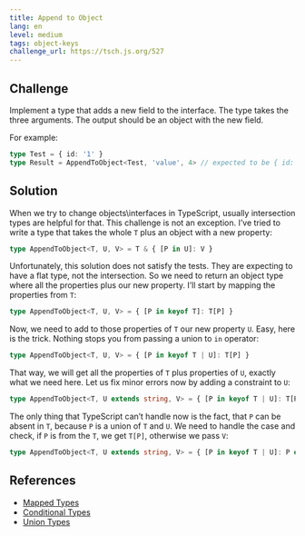 ```yaml
---
title: Append to Object
lang: en
level: medium
tags: object-keys
challenge_url: https://tsch.js.org/527
---
```


## Challenge

Implement a type that adds a new field to the interface.
The type takes the three arguments.
The output should be an object with the new field.

For example:

```ts
type Test = { id: '1' }
type Result = AppendToObject<Test, 'value', 4> // expected to be { id: '1', value: 4 }
```

## Solution

When we try to change objects\interfaces in TypeScript, usually intersection types are helpful for that.
This challenge is not an exception.
I’ve tried to write a type that takes the whole `T` plus an object with a new property:

```typescript
type AppendToObject<T, U, V> = T & { [P in U]: V }
```

Unfortunately, this solution does not satisfy the tests.
They are expecting to have a flat type, not the intersection.
So we need to return an object type where all the properties plus our new property.
I’ll start by mapping the properties from `T`:

```typescript
type AppendToObject<T, U, V> = { [P in keyof T]: T[P] }
```

Now, we need to add to those properties of `T` our new property `U`.
Easy, here is the trick.
Nothing stops you from passing a union to `in` operator:

```typescript
type AppendToObject<T, U, V> = { [P in keyof T | U]: T[P] }
```

That way, we will get all the properties of `T` plus properties of `U`, exactly what we need here.
Let us fix minor errors now by adding a constraint to `U`:

```typescript
type AppendToObject<T, U extends string, V> = { [P in keyof T | U]: T[P] }
```

The only thing that TypeScript can’t handle now is the fact, that `P` can be absent in `T`, because `P` is a union of `T` and `U`.
We need to handle the case and check, if `P` is from the `T`, we get `T[P]`, otherwise we pass `V`:

```typescript
type AppendToObject<T, U extends string, V> = { [P in keyof T | U]: P extends keyof T ? T[P] : V }
```

## References

- [Mapped Types](https://www.typescriptlang.org/docs/handbook/advanced-types.html#mapped-types)
- [Conditional Types](https://www.typescriptlang.org/docs/handbook/advanced-types.html#conditional-types)
- [Union Types](https://www.typescriptlang.org/docs/handbook/unions-and-intersections.html#union-types)
